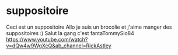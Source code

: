 # suppositoire
Ceci est un suppositoire
Allo je suis un brocolie et j'aime manger des suppositoires :)
Salut la gang c'est fantaTommySio84
https://www.youtube.com/watch?v=dQw4w9WgXcQ&ab_channel=RickAstley